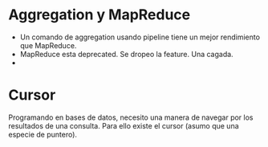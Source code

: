 # Aggregation y MapReduce

- Un comando de aggregation usando pipeline tiene un mejor rendimiento que MapReduce.
- MapReduce esta deprecated. Se dropeo la feature. Una cagada.
- 
# Cursor
Programando en bases de datos, necesito una manera de navegar por los resultados de una consulta. Para ello existe el cursor (asumo que una especie de puntero).

